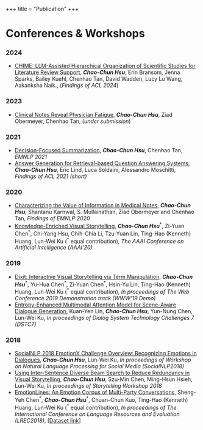 +++
title = "Publication"
+++

# Conferences & Workshops
### 2024
* [CHIME: LLM-Assisted Hierarchical Organization of Scientific Studies for Literature Review Support](), **_Chao-Chun Hsu_**, Erin Bransom, Jenna Sparks, Bailey Kuehl, Chenhao Tan, David Wadden, Lucy Lu Wang, Aakanksha Naik., (*Findings of ACL 2024*)
### 2023
* [Clinical Notes Reveal Physician Fatigue](https://arxiv.org/abs/2312.03077), **_Chao-Chun Hsu_**,  Ziad Obermeyer, Chenhao Tan, (*under submission*)
### 2021
* [Decision-Focused Summarization](https://arxiv.org/abs/2109.06896), **_Chao-Chun Hsu_**, Chenhao Tan, *EMNLP 2021*
* [Answer Generation for Retrieval-based Question Answering Systems](https://arxiv.org/abs/2106.00955), **_Chao-Chun Hsu_**, Eric Lind, Luca Soldaini, Alessandro Moschitti, *Findings of ACL 2021 (short)*
### 2020
* [Characterizing the Value of Information in Medical Notes](https://arxiv.org/pdf/2010.03574.pdf), **_Chao-Chun Hsu_**, Shantanu Karnwal, S. Mullainathan, Ziad Obermeyer and Chenhao Tan, *Findings of EMNLP 2020*
* [Knowledge-Enriched Visual Storytelling](https://arxiv.org/abs/1912.01496), **_Chao-Chun Hsu_**<sup>\*</sup>, Zi-Yuan Chen<sup>\*</sup>, Chi-Yang Hsu, Chih-Chia Li, Tzu-Yuan Lin, Ting-Hao (Kenneth) Huang, Lun-Wei Ku (<sup>\*</sup> equal contribution), *The AAAI Conference on Artificial Intelligence (AAAI'20)*  

### 2019
* [Dixit: Interactive Visual Storytelling via Term Manipulation](https://arxiv.org/abs/1903.02230), **_Chao-Chun Hsu_**<sup>\*</sup>, Yu-Hua Chen<sup>\*</sup>, Zi-Yuan Chen<sup>\*</sup>, Hsin-Yu Lin, Ting-Hao (Kenneth) Huang, Lun-Wei Ku (<sup>\*</sup> equal contribution), *In proceedings of The Web Conference 2019 Demonstration track (WWW'19 Demo)*  
* [Entropy-Enhanced Multimodal Attention Model for Scene-Aware Dialogue Generation](http://workshop.colips.org/dstc7/papers/25.pdf), Kuan-Yen Lin, **_Chao-Chun Hsu_**, Yun-Nung Chen, Lun-Wei Ku, *In proceedings of Dialog System Technology Challenges 7 (DSTC7)*   

### 2018
* [SocialNLP 2018 EmotionX Challenge Overview: Recognizing Emotions in Dialogues](https://www.aclweb.org/anthology/W18-3505), **_Chao-Chun Hsu_**, Lun-Wei Ku, *In proceedings of Workshop on Natural Language Processing for Social Media (SocialNLP2018)*  
* [Using Inter-Sentence Diverse Beam Search to Reduce Redundancy in Visual Storytelling](https://arxiv.org/abs/1805.11867), **_Chao-Chun Hsu_**, Szu-Min Chen, Ming-Hsun Hsieh, Lun-Wei Ku, *In proceedings of Storytelling Workshop 2018*  
* [EmotionLines: An Emotion Corpus of Multi-Party Conversations](https://arxiv.org/abs/1802.08379), Sheng-Yeh Chen<sup>\*</sup>, **_Chao-Chun Hsu_**<sup>\*</sup>, Chuan-Chun Kuo, Ting-Hao (Kenneth) Huang, Lun-Wei Ku (<sup>\*</sup> equal contribution), *In proceedings of The International Conference on Language Resources and Evaluation (LREC2018)*, \[[Dataset link](http://doraemon.iis.sinica.edu.tw/emotionlines/index.html)\]
